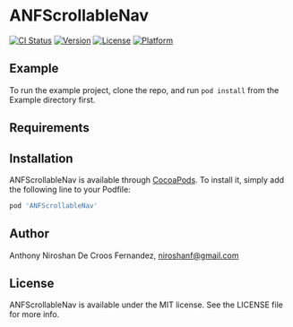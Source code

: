 # ANFScrollableNav

[![CI Status](https://img.shields.io/travis/anthony-fernandez/ANFScrollableNav.svg?style=flat)](https://travis-ci.org/anthony-fernandez/ANFScrollableNav)
[![Version](https://img.shields.io/cocoapods/v/ANFScrollableNav.svg?style=flat)](https://cocoapods.org/pods/ANFScrollableNav)
[![License](https://img.shields.io/cocoapods/l/ANFScrollableNav.svg?style=flat)](https://cocoapods.org/pods/ANFScrollableNav)
[![Platform](https://img.shields.io/cocoapods/p/ANFScrollableNav.svg?style=flat)](https://cocoapods.org/pods/ANFScrollableNav)

## Example

To run the example project, clone the repo, and run `pod install` from the Example directory first.

## Requirements

## Installation

ANFScrollableNav is available through [CocoaPods](https://cocoapods.org). To install
it, simply add the following line to your Podfile:

```ruby
pod 'ANFScrollableNav'
```

## Author

Anthony Niroshan De Croos Fernandez, niroshanf@gmail.com

## License

ANFScrollableNav is available under the MIT license. See the LICENSE file for more info.
